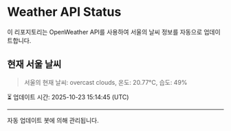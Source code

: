 
# Weather API Status

이 리포지토리는 OpenWeather API를 사용하여 서울의 날씨 정보를 자동으로 업데이트합니다.

## 현재 서울 날씨
> 서울의 현재 날씨: overcast clouds, 온도: 20.77°C, 습도: 49%

⏳ 업데이트 시간: 2025-10-23 15:14:45 (UTC)

---
자동 업데이트 봇에 의해 관리됩니다.
